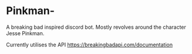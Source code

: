 # Pinkman-

A breaking bad inspired discord bot. Mostly revolves around the character Jesse Pinkman.

Currently utilises the API https://breakingbadapi.com/documentation
